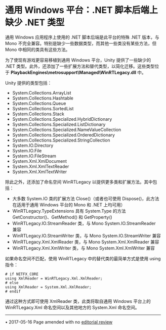 # 通用 Windows 平台：.NET 脚本后端上缺少 .NET 类型

通用 Windows 应用程序上使用的 .NET 脚本后端是此平台的特殊 .NET 版本，与 Mono 不完全兼容。特别是缺少一些数据类型，而其他一些类没有某些方法，但 Mono 中相同的类具有这些方法。

为了使现有游戏更容易移植到通用 Windows 平台，Unity 提供了一些缺少的 .NET 类型。此外，还添加了一些扩展方法和替代类型，以简化迁移。这些类型位于 **PlaybackEngines\metrosupport\Managed\WinRTLegacy.dll** 中。

Unity 提供的类型包括：

* System.Collections.ArrayList
* System.Collections.Hashtable
* System.Collections.Queue
* System.Collections.SortedList
* System.Collections.Stack
* System.Collections.Specialized.HybridDictionary
* System.Collections.Specialized.ListDictionary
* System.Collections.Specialized.NameValueCollection
* System.Collections.Specialized.OrderedDictionary
* System.Collections.Specialized.StringCollection
* System.IO.Directory
* System.IO.File
* System.IO.FileStream
* System.Xml.XmlDocument
* System.Xml.XmlTextReader
* System.Xml.XmlTextWriter

除此之外，还添加了命名空间 WinRTLegacy 以提供更多类和扩展方法。其中包括：

* 大多数 System.IO 类的扩展方法 Close()（或者也可使用 Dispose()，此方法在适用于通用 Windows 平台的 Mono 和 .NET 上均可用）
* WinRTLegacy.TypeExtensions 具有 System.Type 的方法 GetConstructor()、GetMethod() 和 GetProperty()
* WinRTLegacy.IO.StreamReader 类，与 Mono System.IO.StreamReader 兼容
* WinRTLegacy.IO.StreamWriter 类，与 Mono System.IO.StreamWriter 兼容
* WinRTLegacy.Xml.XmlReader 类，与 Mono System.Xml.XmlReader 兼容
* WinRTLegacy.Xml.XmlWriter 类，与 Mono System.Xml.XmlWriter 兼容

如果命名空间不匹配，使用 WinRTLegacy 中的替代类的最简单方式是使用 using 指令：

```
# if NETFX_CORE
using XmlReader = WinRTLegacy.Xml.XmlReader;
# else
using XmlReader = System.Xml.XmlReader;
# endif
```

通过这种方式即可使用 XmlReader 类，此类将取自通用 Windows 平台上的 WinRTLegacy.Xml 命名空间以及其他地方的 System.Xml 命名空间。

---
<span class="page-edit">• 2017-05-16  Page amended with no [editorial review](DocumentationEditorialReview.html)
</span><br/>
